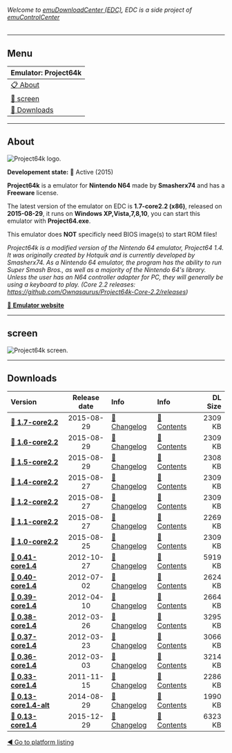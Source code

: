 ###### Welcome to [emuDownloadCenter (EDC)](https://github.com/PhoenixInteractiveNL/emuDownloadCenter/wiki/), EDC is a side project of [emuControlCenter](https://github.com/PhoenixInteractiveNL/emuControlCenter/wiki/)
***
## Menu
| **Emulator: Project64k** |
|:---------|
| [:clipboard: About](#about) |
| [:sunrise: screen](#screen) |
| [:floppy_disk: Downloads](#downloads) |
***
## About
![](https://github.com/PhoenixInteractiveNL/emuDownloadCenter/wiki/images_emulator/project64k_logo_200.jpg "Project64k logo.")

**Developement state:** :large_blue_circle: Active (2015)

**Project64k** is a emulator for **Nintendo N64** made by **Smasherx74** and has a **Freeware** license.

The latest version of the emulator on EDC is **1.7-core2.2 (x86)**, released on **2015-08-29**, it runs on **Windows XP,Vista,7,8,10**, you can start this emulator with **Project64.exe**.

This emulator does **NOT** specificly need BIOS image(s) to start ROM files!

_Project64k is a modified version of the Nintendo 64 emulator, Project64 1.4. It was originally created by Hotquik and is currently developed by Smasherx74. As a Nintendo 64 emulator, the program has the ability to run Super Smash Bros., as well as a majority of the Nintendo 64's library. Unless the user has an N64 controller adapter for PC, they will generally be using a keyboard to play. (Core 2.2 releases: https://github.com/Ownasaurus/Project64k-Core-2.2/releases)_

[:link: **Emulator website**](http://pj64k.blogspot.nl/)
***
## screen
![](https://raw.githubusercontent.com/PhoenixInteractiveNL/emuDownloadCenter/master/hooks/project64k/emulator_screen_01.jpg "Project64k screen.")
***
## Downloads
| Version  | Release date  | Info       | Info       | DL Size    |
|:---------|:-------------:|:-----------|:-----------|-----------:|
| [:floppy_disk: **1.7-core2.2**](https://github.com/PhoenixInteractiveNL/edc-repo0002/raw/master/project64k/1.7-core2.2.7z) | 2015-08-29 | [:page_facing_up: Changelog](https://github.com/PhoenixInteractiveNL/edc-repo0002/blob/master/project64k/1.7-core2.2_changelog.txt) | [:mag_right: Contents](https://github.com/PhoenixInteractiveNL/edc-repo0002/blob/master/project64k/1.7-core2.2_contents.txt) | 2309 KB |
| [:floppy_disk: **1.6-core2.2**](https://github.com/PhoenixInteractiveNL/edc-repo0002/raw/master/project64k/1.6-core2.2.7z) | 2015-08-29 | [:page_facing_up: Changelog](https://github.com/PhoenixInteractiveNL/edc-repo0002/blob/master/project64k/1.6-core2.2_changelog.txt) | [:mag_right: Contents](https://github.com/PhoenixInteractiveNL/edc-repo0002/blob/master/project64k/1.6-core2.2_contents.txt) | 2309 KB |
| [:floppy_disk: **1.5-core2.2**](https://github.com/PhoenixInteractiveNL/edc-repo0002/raw/master/project64k/1.5-core2.2.7z) | 2015-08-29 | [:page_facing_up: Changelog](https://github.com/PhoenixInteractiveNL/edc-repo0002/blob/master/project64k/1.5-core2.2_changelog.txt) | [:mag_right: Contents](https://github.com/PhoenixInteractiveNL/edc-repo0002/blob/master/project64k/1.5-core2.2_contents.txt) | 2308 KB |
| [:floppy_disk: **1.4-core2.2**](https://github.com/PhoenixInteractiveNL/edc-repo0002/raw/master/project64k/1.4-core2.2.7z) | 2015-08-27 | [:page_facing_up: Changelog](https://github.com/PhoenixInteractiveNL/edc-repo0002/blob/master/project64k/1.4-core2.2_changelog.txt) | [:mag_right: Contents](https://github.com/PhoenixInteractiveNL/edc-repo0002/blob/master/project64k/1.4-core2.2_contents.txt) | 2309 KB |
| [:floppy_disk: **1.2-core2.2**](https://github.com/PhoenixInteractiveNL/edc-repo0002/raw/master/project64k/1.2-core2.2.7z) | 2015-08-27 | [:page_facing_up: Changelog](https://github.com/PhoenixInteractiveNL/edc-repo0002/blob/master/project64k/1.2-core2.2_changelog.txt) | [:mag_right: Contents](https://github.com/PhoenixInteractiveNL/edc-repo0002/blob/master/project64k/1.2-core2.2_contents.txt) | 2309 KB |
| [:floppy_disk: **1.1-core2.2**](https://github.com/PhoenixInteractiveNL/edc-repo0002/raw/master/project64k/1.1-core2.2.7z) | 2015-08-27 | [:page_facing_up: Changelog](https://github.com/PhoenixInteractiveNL/edc-repo0002/blob/master/project64k/1.1-core2.2_changelog.txt) | [:mag_right: Contents](https://github.com/PhoenixInteractiveNL/edc-repo0002/blob/master/project64k/1.1-core2.2_contents.txt) | 2269 KB |
| [:floppy_disk: **1.0-core2.2**](https://github.com/PhoenixInteractiveNL/edc-repo0002/raw/master/project64k/1.0-core2.2.7z) | 2015-08-25 | [:page_facing_up: Changelog](https://github.com/PhoenixInteractiveNL/edc-repo0002/blob/master/project64k/1.0-core2.2_changelog.txt) | [:mag_right: Contents](https://github.com/PhoenixInteractiveNL/edc-repo0002/blob/master/project64k/1.0-core2.2_contents.txt) | 2309 KB |
| [:floppy_disk: **0.41-core1.4**](https://github.com/PhoenixInteractiveNL/edc-repo0002/raw/master/project64k/0.41-core1.4.7z) | 2012-10-27 | [:page_facing_up: Changelog](https://github.com/PhoenixInteractiveNL/edc-repo0002/blob/master/project64k/0.41-core1.4_changelog.txt) | [:mag_right: Contents](https://github.com/PhoenixInteractiveNL/edc-repo0002/blob/master/project64k/0.41-core1.4_contents.txt) | 5919 KB |
| [:floppy_disk: **0.40-core1.4**](https://github.com/PhoenixInteractiveNL/edc-repo0002/raw/master/project64k/0.40-core1.4.7z) | 2012-07-02 | [:page_facing_up: Changelog](https://github.com/PhoenixInteractiveNL/edc-repo0002/blob/master/project64k/0.40-core1.4_changelog.txt) | [:mag_right: Contents](https://github.com/PhoenixInteractiveNL/edc-repo0002/blob/master/project64k/0.40-core1.4_contents.txt) | 2624 KB |
| [:floppy_disk: **0.39-core1.4**](https://github.com/PhoenixInteractiveNL/edc-repo0002/raw/master/project64k/0.39-core1.4.7z) | 2012-04-10 | [:page_facing_up: Changelog](https://github.com/PhoenixInteractiveNL/edc-repo0002/blob/master/project64k/0.39-core1.4_changelog.txt) | [:mag_right: Contents](https://github.com/PhoenixInteractiveNL/edc-repo0002/blob/master/project64k/0.39-core1.4_contents.txt) | 2664 KB |
| [:floppy_disk: **0.38-core1.4**](https://github.com/PhoenixInteractiveNL/edc-repo0002/raw/master/project64k/0.38-core1.4.7z) | 2012-03-26 | [:page_facing_up: Changelog](https://github.com/PhoenixInteractiveNL/edc-repo0002/blob/master/project64k/0.38-core1.4_changelog.txt) | [:mag_right: Contents](https://github.com/PhoenixInteractiveNL/edc-repo0002/blob/master/project64k/0.38-core1.4_contents.txt) | 3295 KB |
| [:floppy_disk: **0.37-core1.4**](https://github.com/PhoenixInteractiveNL/edc-repo0002/raw/master/project64k/0.37-core1.4.7z) | 2012-03-23 | [:page_facing_up: Changelog](https://github.com/PhoenixInteractiveNL/edc-repo0002/blob/master/project64k/0.37-core1.4_changelog.txt) | [:mag_right: Contents](https://github.com/PhoenixInteractiveNL/edc-repo0002/blob/master/project64k/0.37-core1.4_contents.txt) | 3066 KB |
| [:floppy_disk: **0.36-core1.4**](https://github.com/PhoenixInteractiveNL/edc-repo0002/raw/master/project64k/0.36-core1.4.7z) | 2012-03-03 | [:page_facing_up: Changelog](https://github.com/PhoenixInteractiveNL/edc-repo0002/blob/master/project64k/0.36-core1.4_changelog.txt) | [:mag_right: Contents](https://github.com/PhoenixInteractiveNL/edc-repo0002/blob/master/project64k/0.36-core1.4_contents.txt) | 3214 KB |
| [:floppy_disk: **0.33-core1.4**](https://github.com/PhoenixInteractiveNL/edc-repo0002/raw/master/project64k/0.33-core1.4.7z) | 2011-11-15 | [:page_facing_up: Changelog](https://github.com/PhoenixInteractiveNL/edc-repo0002/blob/master/project64k/0.33-core1.4_changelog.txt) | [:mag_right: Contents](https://github.com/PhoenixInteractiveNL/edc-repo0002/blob/master/project64k/0.33-core1.4_contents.txt) | 2286 KB |
| [:floppy_disk: **0.13-core1.4-alt**](https://github.com/PhoenixInteractiveNL/edc-repo0002/raw/master/project64k/0.13-core1.4-alt.7z) | 2014-08-29 | [:page_facing_up: Changelog](https://github.com/PhoenixInteractiveNL/edc-repo0002/blob/master/project64k/0.13-core1.4-alt_changelog.txt) | [:mag_right: Contents](https://github.com/PhoenixInteractiveNL/edc-repo0002/blob/master/project64k/0.13-core1.4-alt_contents.txt) | 1990 KB |
| [:floppy_disk: **0.13-core1.4**](https://github.com/PhoenixInteractiveNL/edc-repo0002/raw/master/project64k/0.13-core1.4.7z) | 2015-12-29 | [:page_facing_up: Changelog](https://github.com/PhoenixInteractiveNL/edc-repo0002/blob/master/project64k/0.13-core1.4_changelog.txt) | [:mag_right: Contents](https://github.com/PhoenixInteractiveNL/edc-repo0002/blob/master/project64k/0.13-core1.4_contents.txt) | 6323 KB |

[:arrow_backward: Go to platform listing](https://github.com/PhoenixInteractiveNL/emuDownloadCenter/wiki/EDC-Platform-List)
